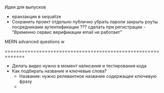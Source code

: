 Идеи для выпусков
- еранзакции в sequalize
- Сохранить проект отдельно публично
    убрать пароли
    закрыть роуты посредниками аутентификации
    ??? сделать при регистрации - "Временно сервис верификации email не работает"

MERN advanced questions
w




=============================================================

- Делать видео нужно в момент написания и тестирования кода
- Как подбирать название и ключевые слова?
    - Название: нужно релевантное название содержащее ключевую фразу
    - 